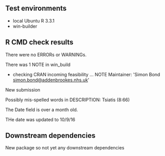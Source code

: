## Test environments
* local Ubuntu  R 3.3.1
* win-builder

## R CMD check results
There were no ERRORs or WARNINGs. 

There was 1 NOTE in win_build

* checking CRAN incoming feasibility ... NOTE
Maintainer: 'Simon Bond <simon.bond@addenbrookes.nhs.uk>'

New submission

Possibly mis-spelled words in DESCRIPTION:
  Tsiatis (8:66)

The Date field is over a month old.

THe date was updated to 10/9/16

## Downstream dependencies
New package so not yet any downstream dependencies